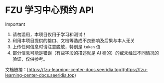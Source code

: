 # FZU 学习中心预约 API

> [!IMPORTANT]
>
> 1. 请勿滥用，本项目仅用于学习和测试！
> 2. 利用本项目提供的接口、文档等造成不良影响及后果与本人无关
> 3. 上传任何信息时请注意脱敏，特别是 `token` 值
> 4. 部分信息可能是错误（有些字段的描述就是 AI 猜的）的或未经过不同情况的验证，仅供参考。
  

文档链接：[https://fzu-learning-center-docs.seeridia.top](https://fzu-learning-center-docs.seeridia.top)

